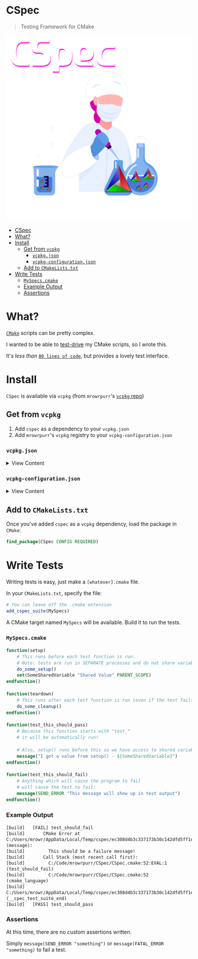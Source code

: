# CSpec

> Testing Framework for CMake

![CSpec](Images/CSpec.png)

- [CSpec](#cspec)
- [What?](#what)
- [Install](#install)
  - [Get from `vcpkg`](#get-from-vcpkg)
    - [`vcpkg.json`](#vcpkgjson)
    - [`vcpkg-configuration.json`](#vcpkg-configurationjson)
  - [Add to `CMakeLists.txt`](#add-to-cmakeliststxt)
- [Write Tests](#write-tests)
    - [`MySpecs.cmake`](#myspecscmake)
    - [Example Output](#example-output)
    - [Assertions](#assertions)

# What?

[`CMake`](https://cmake.org/) scripts can be pretty complex.

I wanted to be able to [test-drive](https://en.wikipedia.org/wiki/Test-driven_development) my CMake scripts, so I wrote this.

It's *less than* [`80 lines of code`](cmake/CSpec.cmake), but provides a lovely test interface.

# Install

`CSpec` is available via `vcpkg` (from `mrowrpurr`'s [`vcpkg` repo](https://github.com/mrowrpurr/vcpkg-repo))

## Get from `vcpkg`

1. Add `cspec` as a dependency to your `vcpkg.json`
1. Add `mrowrpurr`'s `vcpkg` registry to your `vcpkg-configuration.json`

### `vcpkg.json`

<details>
    <summary>View Content</summary>

```json
{
    "$schema": "https://raw.githubusercontent.com/microsoft/vcpkg/master/scripts/vcpkg.schema.json",
    "name": "hello-world",
    "version-string": "0.0.1",
    "dependencies": [
        "cspec"
    ]
}
```

</details>

### `vcpkg-configuration.json`

<details>
    <summary>View Content</summary>

```json
{
  "default-registry": {
    "kind": "git",
    "repository": "https://github.com/microsoft/vcpkg.git",
    "baseline": "cc288af760054fa489574bd8e22d05aa8fa01e5c"
  },
  "registries": [
    {
      "kind": "git",
      "repository": "https://github.com/mrowrpurr/vcpkg-repo.git",
      "baseline": "fbc7feae4c02684332fe6c9fec8320bef34729b3",
      "packages": [
        "cspec"
      ]
    }
  ]
}
```

</details>

## Add to `CMakeLists.txt`

Once you've added `cspec` as a `vcpkg` dependency, load the package in `CMake`:

```cmake
find_package(CSpec CONFIG REQUIRED)
```

# Write Tests

Writing tests is easy, just make a `[whatever].cmake` file.

In your `CMakeLists.txt`, specify the file:

```cmake
# You can leave off the .cmake extension
add_cspec_suite(MySpecs)
```

A CMake target named `MySpecs` will be available. Build it to run the tests.

### `MySpecs.cmake`

```cmake
function(setup)
    # This runs before each test function is run.
    # Note: tests are run in SEPARATE processes and do not share variables.
    do_some_setup()
    set(SomeSharedVariable "Shared Value" PARENT_SCOPE)
endfunction()

function(teardown)
    # This runs after each test function is run (even if the test fails).
    do_some_cleanup()
endfunction()

function(test_this_should_pass)
    # Because this function starts with "test_"
    # it will be automatically run!
    
    # Also, setup() runs before this so we have access to shared variables:
    message("I got a value from setup() - ${SomeSharedVariable}")
endfunction()

function(test_this_should_fail)
    # Anything which will cause the program to fail
    # will cause the test to fail:
    message(SEND_ERROR "This message will show up in test output")
endfunction()
```

### Example Output

```
[build]   [FAIL] test_should_fail
[build]       CMake Error at C:/Users/mrowr/AppData/Local/Temp/cspec/ec308d4b3c337173b30c142dfd5ff1e7bf9dbe82/HelloCSpec.cmake:16 (message):
[build]         This should be a failure message!
[build]       Call Stack (most recent call first):
[build]         C:/Code/mrowrpurr/CSpec/CSpec.cmake:52:EVAL:1 (test_should_fail)
[build]         C:/Code/mrowrpurr/CSpec/CSpec.cmake:52 (cmake_language)
[build]         C:/Users/mrowr/AppData/Local/Temp/cspec/ec308d4b3c337173b30c142dfd5ff1e7bf9dbe82/HelloCSpec.cmake:19 (__cpec_test_suite_end)
[build]   [PASS] test_should_pass
```

### Assertions

At this time, there are no custom assertions written.

Simply `message(SEND_ERROR "something")` or `message(FATAL_ERROR "something)` to fail a test.

